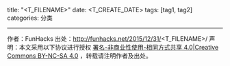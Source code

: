 title: "<T_FILENAME>"
date: <T_CREATE_DATE>
tags: [tag1, tag2]
categories: 分类

---

作者：FunHacks
出处：http://funhacks.net/2015/12/31/<T_FILENAME>/
声明：本文采用以下协议进行授权 [署名-非商业性使用-相同方式共享 4.0|Creative Commons BY-NC-SA 4.0](https://creativecommons.org/licenses/by-nc-sa/4.0/deed.zh) ，转载请注明作者及出处。


